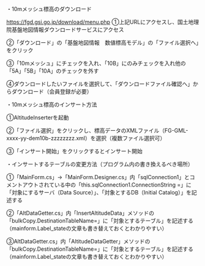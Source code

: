 ・10mメッシュ標高のダウンロード

https://fgd.gsi.go.jp/download/menu.php
①上記URLにアクセスし、国土地理院基盤地図情報ダウンロードサービスにアクセス

②「ダウンロード」の「基盤地図情報　数値標高モデル」の「ファイル選択へ」をクリック

③「10mメッシュ」にチェックを入れ、「10B」にのみチェックを入れ他の「5A」「5B」「10A」のチェックを外す

④ダウンロードしたいファイルを選択して、「ダウンロードファイル確認へ」からダウンロード（会員登録が必要）


・10mメッシュ標高のインサート方法

①AltitudeInserterを起動

②「ファイル選択」をクリックし、標高データのXMLファイル（FG-GML-xxxx-yy-dem10b-zzzzzzzz.xml）を選択（複数ファイル選択可）

③「インサート開始」をクリックするとインサート開始



・インサートするテーブルの変更方法（プログラム内の書き換えるべき場所）

①「MainForm.cs」→「MainForm.Designer.cs」内「sqlConnection1」とコメントアウトされている中の「this.sqlConnection1.ConnectionString =」に「対象にするサーバ（Data Source）」、「対象とするDB（Initial Catalog）」を記述する

②「AltDataGetter.cs」内「InsertAltitudeData」メソッドの「bulkCopy.DestinationTableName=」に「対象とするテーブル」を記述する（mainform.Label_stateの文章も書き替えておくとわかりやすい）

③AltDataGetter.cs」内「AltitudeDataGetter」メソッドの「bulkCopy.DestinationTableName=」に「対象とするテーブル」を記述する（mainform.Label_stateの文章も書き替えておくとわかりやすい）
